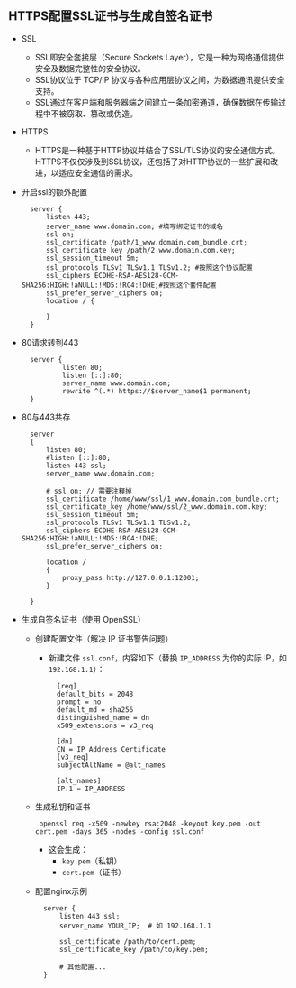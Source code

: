 ## HTTPS配置SSL证书与生成自签名证书

- SSL
	- SSL即安全套接层（Secure Sockets Layer），它是一种为网络通信提供安全及数据完整性的安全协议。
	- SSL协议位于 TCP/IP 协议与各种应用层协议之间，为数据通讯提供安全支持。
	- SSL通过在客户端和服务器端之间建立一条加密通道，确保数据在传输过程中不被窃取、篡改或伪造。
- HTTPS
	- HTTPS是一种基于HTTP协议并结合了SSL/TLS协议的安全通信方式。HTTPS不仅仅涉及到SSL协议，还包括了对HTTP协议的一些扩展和改进，以适应安全通信的需求。
- 开启ssl的额外配置

		server {
	        listen 443;
	        server_name www.domain.com; #填写绑定证书的域名
			ssl on;
	        ssl_certificate /path/1_www.domain.com_bundle.crt;
	        ssl_certificate_key /path/2_www.domain.com.key;
	        ssl_session_timeout 5m;
	        ssl_protocols TLSv1 TLSv1.1 TLSv1.2; #按照这个协议配置
	        ssl_ciphers ECDHE-RSA-AES128-GCM-SHA256:HIGH:!aNULL:!MD5:!RC4:!DHE;#按照这个套件配置
	        ssl_prefer_server_ciphers on;
			location / {
	
			}
		}
- 80请求转到443

		server {
		        listen 80;
		        listen [::]:80;
		        server_name www.domain.com;
		        rewrite ^(.*) https://$server_name$1 permanent;
		}
- 80与443共存

		server
	    {
	        listen 80;
	        #listen [::]:80;
	        listen 443 ssl;
	        server_name www.domain.com;
	
			# ssl on; // 需要注释掉
	        ssl_certificate /home/www/ssl/1_www.domain.com_bundle.crt;
	        ssl_certificate_key /home/www/ssl/2_www.domain.com.key;
	        ssl_session_timeout 5m;
	        ssl_protocols TLSv1 TLSv1.1 TLSv1.2; 
	        ssl_ciphers ECDHE-RSA-AES128-GCM-SHA256:HIGH:!aNULL:!MD5:!RC4:!DHE;
	        ssl_prefer_server_ciphers on;
	
	        location /
	        {
	            proxy_pass http://127.0.0.1:12001;
	        }
	
	    }
- 生成自签名证书（使用 OpenSSL）
	- 创建配置文件（解决 IP 证书警告问题）
		- 新建文件 `ssl.conf`，内容如下（替换 `IP_ADDRESS` 为你的实际 IP，如 `192.168.1.1`）：

				[req]
				default_bits = 2048
				prompt = no
				default_md = sha256
				distinguished_name = dn
				x509_extensions = v3_req
				
				[dn]
				CN = IP Address Certificate
				[v3_req]
				subjectAltName = @alt_names
				
				[alt_names]
				IP.1 = IP_ADDRESS
	-  生成私钥和证书

			openssl req -x509 -newkey rsa:2048 -keyout key.pem -out cert.pem -days 365 -nodes -config ssl.conf
		- 这会生成：
			- `key.pem`（私钥）
			- `cert.pem`（证书）
	- 配置nginx示例

			server {
			    listen 443 ssl;
			    server_name YOUR_IP;  # 如 192.168.1.1
			
			    ssl_certificate /path/to/cert.pem;
			    ssl_certificate_key /path/to/key.pem;
			
			    # 其他配置...
			}